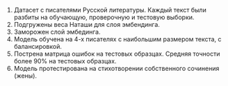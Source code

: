 1. Датасет с писателями Русской литературы. Каждый текст были разбиты на обучающую, проверочную и тестовую выборки.
2. Подгружены веса Наташи для слоя эмбендинга.
3. Заморожен слой эмбединга.
4. Модель обучена на 4-х писателях с наибольшим размером текста, с балансировкой.
5. Пострена матрица ошибок на тестовых образцах. Средняя точности более 90% на тестовых образцах.
6. Модель протестирована на стихотворении собственного сочинения (жены).
